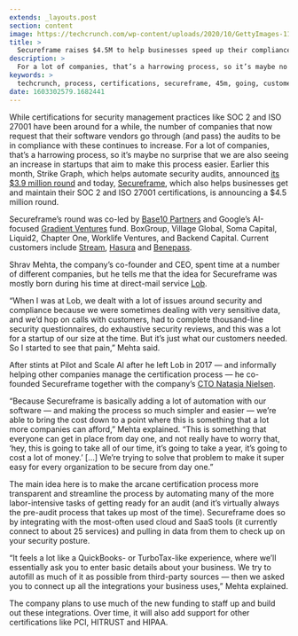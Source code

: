 ```yaml
--- 
extends: _layouts.post 
section: content 
image: https://techcrunch.com/wp-content/uploads/2020/10/GettyImages-1172941079.jpg?w=600 
title: > 
  Secureframe raises $4.5M to help businesses speed up their compliance audits – TechCrunch 
description: > 
  For a lot of companies, that’s a harrowing process, so it’s maybe no surprise that we are also seeing an increase in startups that aim to make this process easier.Earlier this month, Strike Graph, which helps automate security audits, announced its $3.9 million round and today, Secureframe, which also helps businesses get and maintain their SOC 2 and ISO 27001 certifications, is announcing a $4.5 million round.“It feels a lot like a QuickBooks- or TurboTax-like experience, where we’ll essentially ask you to enter basic details about your business.The company plans to use much of the new funding to staff up and build out these integrations.Over time, it will also add support for other certifications like PCI, HITRUST and HIPAA. 
keywords: > 
  techcrunch, process, certifications, secureframe, 45m, going, customers, audits, security, help, lot, businesses, compliance, ventures, speed, companies, raises, mehta 
date: 1603302579.1682441 
--- 
```

<div><p id="speakable-summary">While certifications for security management practices like SOC 2 and ISO 27001 have been around for a while, the number of companies that now request that their software vendors go through (and pass) the audits to be in compliance with these continues to increase. For a lot of companies, that&#8217;s a harrowing process, so it&#8217;s maybe no surprise that we are also seeing an increase in startups that aim to make this process easier. Earlier this month, Strike Graph, which helps automate security audits, announced <a href="https://techcrunch.com/2020/10/05/strike-graph-raises-3-9m-to-help-automate-security-audits/">its $3.9 million round</a> and today, <a href="https://secureframe.com/">Secureframe</a>, which also helps businesses get and maintain their SOC 2 and ISO 27001 certifications, is announcing a $4.5 million round.</p>
<p>Secureframe&#8217;s round was co-led by <a href="https://base10.vc/" target="_blank" rel="noopener noreferrer">Base10 Partners</a> and Google&#8217;s AI-focused <a href="https://www.gradient.com/">Gradient Ventures</a> fund. BoxGroup, Village Global, Soma Capital, Liquid2, Chapter One, Worklife Ventures, and Backend Capital. Current customers include <a href="https://getstream.io/">Stream</a>, <a href="https://hasura.io/">Hasura</a> and <a href="https://www.getbenepass.com/">Benepass</a>.</p>
<p></p><p class="piano-inline-promo"></p>
<p>Shrav Mehta, the company&#8217;s co-founder and CEO, spent time at a number of different companies, but he tells me that the idea for Secureframe was mostly born during his time at direct-mail service <a href="https://www.lob.com/">Lob</a>.</p>
<p>&#8220;When I was at Lob, we dealt with a lot of issues around security and compliance because we were sometimes dealing with very sensitive data, and we&#8217;d hop on calls with customers, had to complete thousand-line security questionnaires, do exhaustive security reviews, and this was a lot for a startup of our size at the time. But it&#8217;s just what our customers needed. So I started to see that pain,&#8221; Mehta said.</p>
<p></p><p>After stints at Pilot and Scale AI after he left Lob in 2017 &#8212; and informally helping other companies manage the certification process &#8212; he co-founded Secureframe together with the company&#8217;s <a class="crunchbase-link" href="https://crunchbase.com/organization/cto" target="_blank">CTO </a> <a class="link-accent" href="https://www.crunchbase.com/person/natasja-nielsen">Natasja Nielsen</a>.</p>
<p>&#8220;Because Secureframe is basically adding a lot of automation with our software &#8212; and making the process so much simpler and easier &#8212; we&#8217;re able to bring the cost down to a point where this is something that a lot more companies can afford,&#8221; Mehta explained. &#8220;This is something that everyone can get in place from day one, and not really have to worry that, &#8216;hey, this is going to take all of our time, it&#8217;s going to take a year, it&#8217;s going to cost a lot of money.&#8217; [&#8230;] We&#8217;re trying to solve that problem to make it super easy for every organization to be secure from day one.&#8221;</p>
<p>The main idea here is to make the arcane certification process more transparent and streamline the process by automating many of the more labor-intensive tasks of getting ready for an audit (and it&#8217;s virtually always the pre-audit process that takes up most of the time). Secureframe does so by integrating with the most-often used cloud and SaaS tools (it currently connect to about 25 services) and pulling in data from them to check up on your security posture.</p>
<p>&#8220;It feels a lot like a QuickBooks- or TurboTax-like experience, where we&#8217;ll essentially ask you to enter basic details about your business. We try to autofill as much of it as possible from third-party sources &#8212; then we asked you to connect up all the integrations your business uses,&#8221; Mehta explained.</p>
<p>The company plans to use much of the new funding to staff up and build out these integrations. Over time, it will also add support for other certifications like PCI, HITRUST and HIPAA.</p>
			</div>
